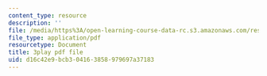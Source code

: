 ```yaml
---
content_type: resource
description: ''
file: /media/https%3A/open-learning-course-data-rc.s3.amazonaws.com/res-6-012-introduction-to-probability-spring-2018/d16c42e9bcb304163858979697a37183_sSWHT2kbkvc.pdf
file_type: application/pdf
resourcetype: Document
title: 3play pdf file
uid: d16c42e9-bcb3-0416-3858-979697a37183
---
```

